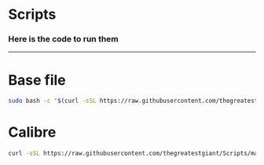 # Scripts

### Here is the code to run them
---
# Base file
```bash
sudo bash -c "$(curl -sSL https://raw.githubusercontent.com/thegreatestgiant/Scripts/main/Base.sh) | sudo bash -s - -y"
```

# Calibre
```sh
curl -sSL https://raw.githubusercontent.com/thegreatestgiant/Scripts/main/Calibre.sh | sudo bash
```
